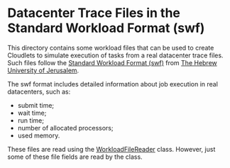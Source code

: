 # Datacenter Trace Files in the Standard Workload Format (swf)

This directory contains some workload files that can be used to create Cloudlets to simulate execution of tasks from a real datacenter trace files.
Such files follow the [Standard Workload Format (swf)](http://www.cs.huji.ac.il/labs/parallel/workload/)
from [The Hebrew University of Jerusalem](http://new.huji.ac.il/en).

The swf format includes detailed information about job execution in real datacenters, such as:

- submit time;
- wait time;
- run time;
- number of allocated processors;
- used memory.

These files are read using the [WorkloadFileReader](cloudsim-plus/src/main/java/org/cloudbus/cloudsim/util/WorkloadFileReader.java) class. However, just some of these file fields are read by the class. 
